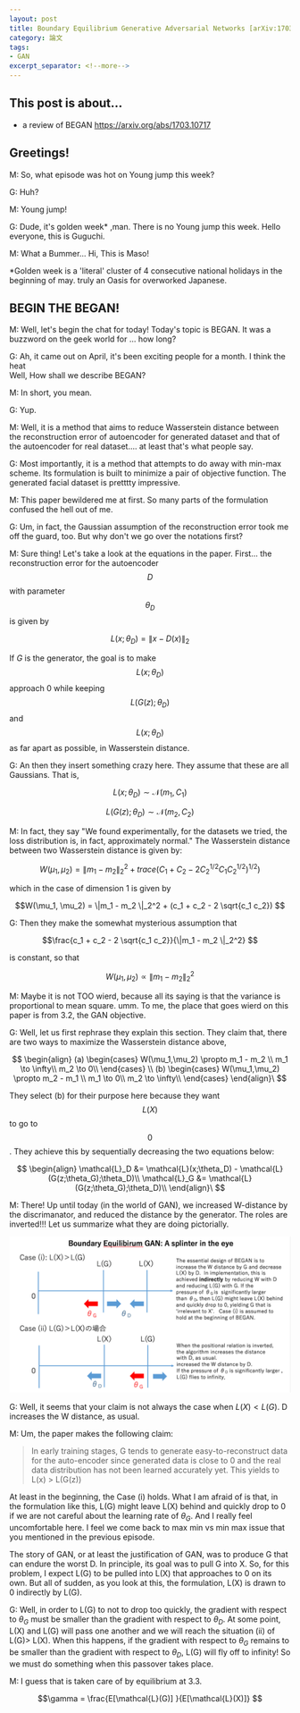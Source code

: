 ```yaml
---
layout: post
title: Boundary Equilibrium Generative Adversarial Networks [arXiv:1703.10717]
category: 論文
tags:
- GAN
excerpt_separator: <!--more-->
---
```


## This post is about... 
- a review of BEGAN https://arxiv.org/abs/1703.10717
<!--more-->
 
## Greetings! 

M: So, what episode was hot on Young jump this week? 

G: Huh?

M: Young jump!

G: Dude, it's golden week* ,man. There is no Young jump this week.  Hello everyone, this is Guguchi.

M: What a Bummer...  Hi, This is Maso!

*Golden week is a 'literal' cluster of 4 consecutive national holidays in the beginning of may. 
truly an Oasis for overworked Japanese. 

## BEGIN THE BEGAN! 

M: Well, let's begin the chat for today! Today's topic is BEGAN. It was a buzzword on the geek world for 
... how long? 

G: Ah, it came out on April, it's been exciting people for a month. I think the heat  
Well, How shall we describe BEGAN? 

M: In short, you mean. 

G: Yup.

M: Well, it is a method that aims to reduce Wasserstein distance between the reconstruction error of autoencoder for generated dataset and that of the autoencoder for real dataset.... at least that's what people say. 

G: Most importantly, it is a method that attempts to do away with min-max scheme. Its formulation is built to minimize a pair of objective function. The generated facial dataset is pretttty impressive. 

M: This paper bewildered me at first. So many parts of the formulation confused the hell out of me. 

G: Um, in fact, the Gaussian assumption of the reconstruction error took me off the guard, too. But why don't we go over the notations first? 
 
M: Sure thing!  Let's take a look at the equations in the paper.  First... the reconstruction error for the 
autoencoder $$D$$ with parameter $$\theta_D$$  is  given by 

$$ L(x; \theta_D) = \|x - D(x)\|_2$$ 

If $G$ is the generator, the goal is to make $$L(x; \theta_D)$$ approach 0 while keeping  $$ L(G(z); \theta_D) $$ and $$L(x; \theta_D)$$ as far apart as possible, in Wasserstein distance.

G: An then they insert something crazy here.  They assume that these are all Gaussians.  That is, 

$$ L(x; \theta_D) \sim  \mathcal{N}(m_1 , C_1) $$ 

$$ L(G(z) ; \theta_D) \sim  \mathcal{N}(m_2 , C_2) $$ 


M: In fact, they say "We found experimentally, for the datasets we tried, the loss distribution is, in fact, approximately normal."  The Wasserstein distance between two Wasserstein distance is given by:

$$W(\mu_1, \mu_2) = \|m_1 - m_2 \|_2^2  + trace(C_1 + C_2 - 2C_2^{1/2} C_1 C_2^{1/2})^{1/2}) $$ 

which in the case of dimension 1 is given by 


$$W(\mu_1, \mu_2) = \|m_1 - m_2 \|_2^2  + (c_1 + c_2 - 2 \sqrt{c_1 c_2})  $$ 

G: Then they make the somewhat mysterious assumption that 

$$\frac{c_1 + c_2 - 2 \sqrt{c_1 c_2}}{\|m_1 - m_2 \|_2^2}  $$ 

is constant, so that 

$$ W(\mu_1, \mu_2) \propto \|m_1 - m_2 \|_2^2$$ 


M: Maybe it is not TOO wierd, because all its saying is that the variance is proportional to mean square. 
umm. To me, the place that goes wierd on this paper is from 3.2, the GAN objective. 

G: Well, let us first rephrase they explain this section. They claim that,  there are two ways to maximize the Wasserstein distance above,


$$
  \begin{align}
    (a) \begin{cases}
      W(\mu_1,\mu_2) \propto m_1 - m_2 \\
      m_1 \to \infty\\
      m_2 \to 0\\
    \end{cases} \\
    (b) \begin{cases}
      W(\mu_1,\mu_2) \propto m_2 - m_1 \\
      m_1 \to 0\\
      m_2 \to \infty\\
    \end{cases}
  \end{align}\
$$

They select (b) for their purpose here because they want $$L(X)$$ to go to $$0$$.  They achieve this 
by sequentially decreasing the two equations below: 

$$
  \begin{align}
    \mathcal{L}_D &= \mathcal{L}(x;\theta_D) - \mathcal{L}(G(z;\theta_G);\theta_D)\\
    \mathcal{L}_G &= \mathcal{L}(G(z;\theta_G);\theta_D)\\
  \end{align}\
$$


M: There!  Up until today (in the world of GAN), we increased W-distance by the discrimanator, and reduced the distance by the generator. The roles are inverted!!! Let us summarize what they are doing pictorially. 

![image](/images/BEGANE.png)


G: Well, it seems that your claim is not always the case when $L(X) < L(G)$.  D increases the W distance, 
as usual. 

M: Um, the paper makes the following claim: 

> In early training stages, G tends to generate easy-to-reconstruct data for the auto-encoder since
> generated data is close to 0 and the real data distribution has not been learned accurately yet. This 
> yields to L(x) > L(G(z)) 

At least in the beginning, the Case (i) holds.  What I am  afraid of is that, in the formulation like this,
L(G) might leave L(X) behind and quickly drop to 0 if we are not careful about the learning rate of $\theta_G$.  And I really feel uncomfortable here. I feel we come back to max min vs min max issue that you 
mentioned in the previous episode. 

The story of GAN, or at least the justification of GAN, was to produce G that can endure the worst D. In principle, its goal was to pull G into X.  So, for this problem, I expect L(G) to be pulled into L(X) that approaches to 0 on its own. But all of sudden, as you look at this, the formulation, L(X) is drawn to 0 indirectly by L(G).     

G: Well, in order to L(G) to not to drop too quickly, the gradient with respect to $\theta_G$ must be smaller than the gradient with respect to $\theta_D$.  At some point, L(X) and L(G) will pass one another and we will reach the situation (ii) of L(G)> L(X).  When this happens, if the gradient with respect to $\theta_G$ remains to be smaller than the gradient with respect to $\theta_D$, L(G) will fly off to infinity! So we must do something when this passover takes place. 

M: I guess that is taken care of by equilibrium at 3.3. 

$$\gamma = \frac{E[\mathcal{L}(G)] }{E[\mathcal{L}(X)]}  $$ 



